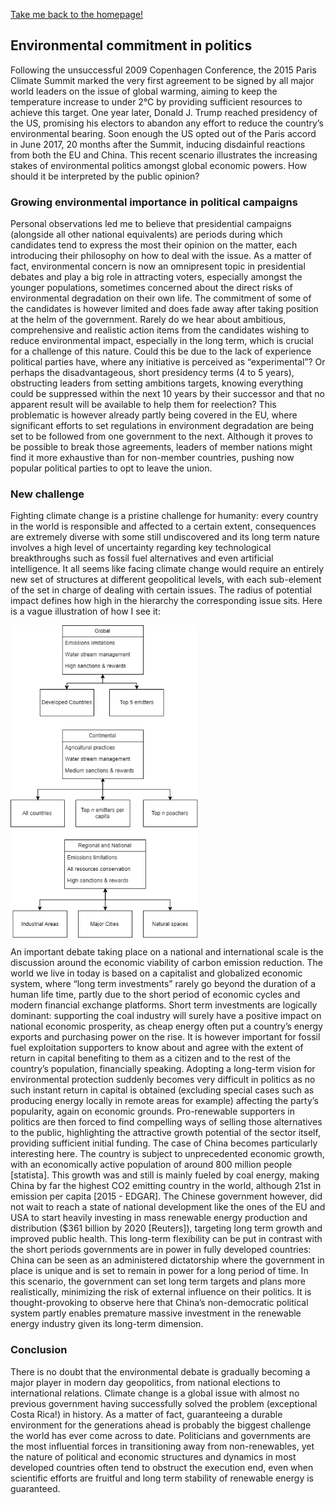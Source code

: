 [Take me back to the homepage!](/index.md)

## Environmental commitment in politics

Following the unsuccessful 2009 Copenhagen Conference, the 2015 Paris Climate Summit marked the very first agreement to be signed by all major world leaders on the issue of global warming, aiming to keep the temperature increase to under 2°C by providing sufficient resources to achieve this target. One year later, Donald J. Trump reached presidency of the US, promising his electors to abandon any effort to reduce the country’s environmental bearing. Soon enough the US opted out of the Paris accord in June 2017, 20 months after the Summit, inducing disdainful reactions from both the EU and China. This recent scenario illustrates the increasing stakes of environmental politics amongst global economic powers. How should it be interpreted by the public opinion?

### Growing environmental importance in political campaigns

Personal observations led me to believe that presidential campaigns (alongside all other national equivalents) are periods during which candidates tend to express the most their opinion on the matter, each introducing their philosophy on how to deal with the issue. As a matter of fact, environmental concern is now an omnipresent topic in presidential debates and play a big role in attracting voters, especially amongst the younger populations, sometimes concerned about the direct risks of environmental degradation on their own life. The commitment of some of the candidates is however limited and does fade away after taking position at the helm of the government. Rarely do we hear about ambitious, comprehensive and realistic action items from the candidates wishing to reduce environmental impact, especially in the long term, which is crucial for a challenge of this nature. Could this be due to the lack of experience political parties have, where any initiative is perceived as “experimental”? Or perhaps the disadvantageous, short presidency terms (4 to 5 years), obstructing leaders from setting ambitions targets, knowing everything could be suppressed within the next 10 years by their successor and that no apparent result will be available to help them for reelection? This problematic is however already partly being covered in the EU, where significant efforts to set regulations in environment degradation are being set to be followed from one government to the next. Although it proves to be possible to break those agreements, leaders of member nations might find it more exhaustive than for non-member countries, pushing now popular political parties to opt to leave the union.

### New challenge

Fighting climate change is a pristine challenge for humanity: every country in the world is responsible and affected to a certain extent, consequences are extremely diverse with some still undiscovered and its long term nature involves a high level of uncertainty regarding key technological breakthroughs such as fossil fuel alternatives and even artificial intelligence. 
It all seems like facing climate change would require an entirely new set of structures at different geopolitical levels, with each sub-element of the set in charge of dealing with certain issues. The radius of potential impact defines how high in the hierarchy the corresponding issue sits. Here is a vague illustration of how I see it:

<img src="jjj.png" height="500" width="300" align="middle"> 

 
An important debate taking place on a national and international scale is the discussion around the economic viability of carbon emission reduction. The world we live in today is based on a capitalist and globalized economic system, where “long term investments” rarely go beyond the duration of a human life time, partly due to the short period of economic cycles and modern financial exchange platforms. Short term investments are logically dominant: supporting the coal industry will surely have a positive impact on national economic prosperity, as cheap energy often put a country’s energy exports and purchasing power on the rise. It is however important for fossil fuel exploitation supporters to know about and agree with the extent of return in capital benefiting to them as a citizen and to the rest of the country’s population, financially speaking. Adopting a long-term vision for environmental protection suddenly becomes very difficult in politics as no such instant return in capital is obtained (excluding special cases such as producing energy locally in remote areas for example) affecting the party’s popularity, again on economic grounds. Pro-renewable supporters in politics are then forced to find compelling ways of selling those alternatives to the public, highlighting the attractive growth potential of the sector itself, providing sufficient initial funding. The case of China becomes particularly interesting here. The country is subject to unprecedented economic growth, with an economically active population of around 800 million people [statista]. This growth was and still is mainly fueled by coal energy, making China by far the highest CO2 emitting country in the world, although 21st in emission per capita [2015 - EDGAR]. The Chinese government however, did not wait to reach a state of national development like the ones of the EU and USA to start heavily investing in mass renewable energy production and distribution ($361 billion by 2020 [Reuters]), targeting long term growth and improved public health. This long-term flexibility can be put in contrast with the short periods governments are in power in fully developed countries: China can be seen as an administered dictatorship where the government in place is unique and is set to remain in power for a long period of time. In this scenario, the government can set long term targets and plans more realistically, minimizing the risk of external influence on their politics. It is thought-provoking to observe here that China’s non-democratic political system partly enables premature massive investment in the renewable energy industry given its long-term dimension.

### Conclusion

There is no doubt that the environmental debate is gradually becoming a major player in modern day geopolitics, from national elections to international relations. Climate change is a global issue with almost no previous government having successfully solved the problem (exceptional Costa Rica!) in history. As a matter of fact, guaranteeing a durable environment for the generations ahead is probably the biggest challenge the world has ever come across to date. Politicians and governments are the most influential forces in transitioning away from non-renewables, yet the nature of political and economic structures and dynamics in most developed countries often tend to obstruct the execution end, even when scientific efforts are fruitful and long term stability of renewable energy is guaranteed.
